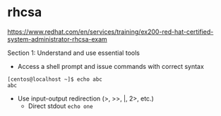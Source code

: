 # rhcsa

https://www.redhat.com/en/services/training/ex200-red-hat-certified-system-administrator-rhcsa-exam

Section 1: Understand and use essential tools
- Access a shell prompt and issue commands with correct syntax
```
[centos@localhost ~]$ echo abc
abc
```
- Use input-output redirection (>, >>, |, 2>, etc.)
  - Direct stdout
    ```echo one```

